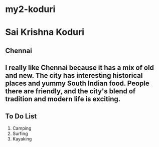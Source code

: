 # my2-koduri
# Sai Krishna Koduri
## Chennai
I really like **Chennai** because it has a mix of **old and new**. The city has interesting historical places and yummy South Indian food. People there are friendly, and the city's blend of **tradition and modern life** is exciting.
---
## To Do List
1) Camping
2) Surfing
3) Kayaking
